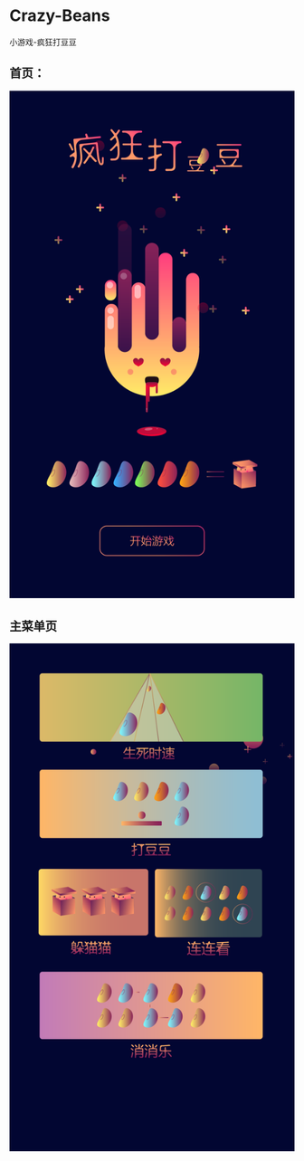 # Crazy-Beans
小游戏-疯狂打豆豆

## 首页：

![](https://github.com/KamyoChae/Crazy-Beans/blob/master/design%20pages/index.png)

## 主菜单页

![](https://github.com/KamyoChae/Crazy-Beans/blob/master/design%20pages/home.png)